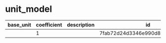 # unit_model
|base_unit|coefficient|description|id|is_error|name|
|--|--|--|--|--|--|
||1||7fab72d24d3346e990d886afa49382b4|True|грамм|